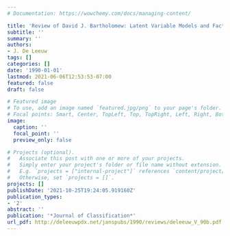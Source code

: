 ```yaml
---
# Documentation: https://wowchemy.com/docs/managing-content/

title: 'Review of David J. Bartholomew: Latent Variable Models and Factor Analysis'
subtitle: ''
summary: ''
authors:
- J. De Leeuw
tags: []
categories: []
date: '1990-01-01'
lastmod: 2021-06-06T12:53:53-07:00
featured: false
draft: false

# Featured image
# To use, add an image named `featured.jpg/png` to your page's folder.
# Focal points: Smart, Center, TopLeft, Top, TopRight, Left, Right, BottomLeft, Bottom, BottomRight.
image:
  caption: ''
  focal_point: ''
  preview_only: false

# Projects (optional).
#   Associate this post with one or more of your projects.
#   Simply enter your project's folder or file name without extension.
#   E.g. `projects = ["internal-project"]` references `content/project/deep-learning/index.md`.
#   Otherwise, set `projects = []`.
projects: []
publishDate: '2021-10-25T19:24:05.919160Z'
publication_types:
- '2'
abstract: ''
publication: '*Journal of Classification*'
url_pdf: http://deleeuwpdx.net/janspubs/1990/reviews/deleeuw_V_90b.pdf
---
```


